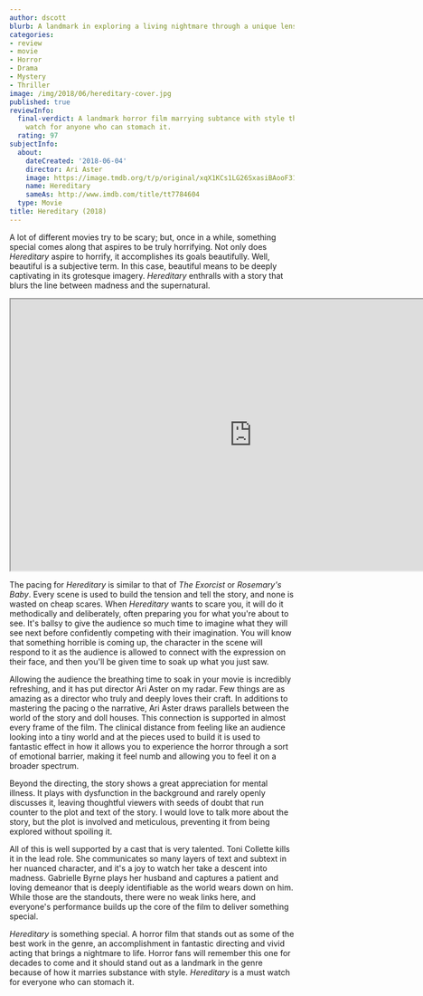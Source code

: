 ```yaml
---
author: dscott
blurb: A landmark in exploring a living nightmare through a unique lens.
categories:
- review
- movie
- Horror
- Drama
- Mystery
- Thriller
image: /img/2018/06/hereditary-cover.jpg
published: true
reviewInfo:
  final-verdict: A landmark horror film marrying subtance with style that is a must
    watch for anyone who can stomach it.
  rating: 97
subjectInfo:
  about:
    dateCreated: '2018-06-04'
    director: Ari Aster
    image: https://image.tmdb.org/t/p/original/xqX1KCs1LG26SxasiBAooF311OR.jpg
    name: Hereditary
    sameAs: http://www.imdb.com/title/tt7784604
  type: Movie
title: Hereditary (2018)
---
```


A lot of different movies try to be scary; but, once in a while, something special comes along that aspires to be truly horrifying. Not only does *Hereditary* aspire to horrify, it accomplishes its goals beautifully. Well, beautiful is a subjective term. In this case, beautiful means to be deeply captivating in its grotesque imagery. *Hereditary* enthralls with a story that blurs the line between madness and the supernatural.

<div class="videoWrapper">
    <iframe width="853" height="480" src="https://www.youtube.com/embed/V6wWKNij_1M" allowfullscreen></iframe>
</div>

The pacing for *Hereditary* is similar to that of *The Exorcist* or *Rosemary's Baby*. Every scene is used to build the tension and tell the story, and none is wasted on cheap scares. When *Hereditary* wants to scare you, it will do it methodically and deliberately, often preparing you for what you're about to see. It's ballsy to give the audience so much time to imagine what they will see next before confidently competing with their imagination. You will know that something horrible is coming up, the character in the scene will respond to it as the audience is allowed to connect with the expression on their face, and then you'll be given time to soak up what you just saw. 

Allowing the audience the breathing time to soak in your movie is incredibly refreshing, and it has put director Ari Aster on my radar.  Few things are as amazing as a director who truly and deeply loves their craft. In additions to mastering the pacing o the narrative, Ari Aster draws parallels between the world of the story and doll houses. This connection is supported in almost every frame of the film. The clinical distance from feeling like an audience looking into a tiny world and at the pieces used to build it is used to fantastic effect in how it allows you to experience the horror through a sort of emotional barrier, making it feel numb and allowing you to feel it on a broader spectrum. 

Beyond the directing, the story shows a great appreciation for mental illness. It plays with dysfunction in the background and rarely openly discusses it, leaving thoughtful viewers with seeds of doubt that run counter to the plot and text of the story. I would love to talk more about the story, but the plot is involved and meticulous, preventing it from being explored without spoiling it. 

All of this is well supported by a cast that is very talented. Toni Collette kills it in the lead role. She communicates so many layers of text and subtext in her nuanced character, and it's a joy to watch her take a descent into madness. Gabrielle Byrne plays her husband and captures a patient and loving demeanor that is deeply identifiable as the world wears down on him. While those are the standouts, there were no weak links here, and everyone's performance builds up the core of the film to deliver something special.

*Hereditary* is something special. A horror film that stands out as some of the best work in the genre, an accomplishment in fantastic directing and vivid acting that brings a nightmare to life. Horror fans will remember this one for decades to come and it should stand out as a landmark in the genre because of how it marries substance with style. *Hereditary* is a must watch for everyone who can stomach it.